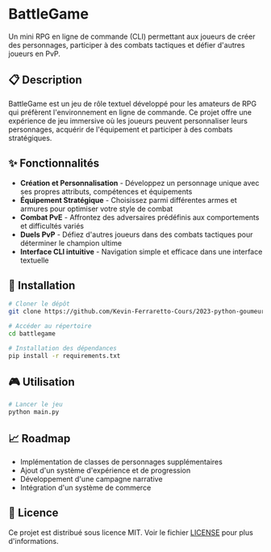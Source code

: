 # BattleGame

Un mini RPG en ligne de commande (CLI) permettant aux joueurs de créer des personnages, participer à des combats tactiques et défier d'autres joueurs en PvP.

## 📋 Description

BattleGame est un jeu de rôle textuel développé pour les amateurs de RPG qui préfèrent l'environnement en ligne de commande. Ce projet offre une expérience de jeu immersive où les joueurs peuvent personnaliser leurs personnages, acquérir de l'équipement et participer à des combats stratégiques.

## ✨ Fonctionnalités

- **Création et Personnalisation** - Développez un personnage unique avec ses propres attributs, compétences et équipements
- **Équipement Stratégique** - Choisissez parmi différentes armes et armures pour optimiser votre style de combat
- **Combat PvE** - Affrontez des adversaires prédéfinis aux comportements et difficultés variés
- **Duels PvP** - Défiez d'autres joueurs dans des combats tactiques pour déterminer le champion ultime
- **Interface CLI intuitive** - Navigation simple et efficace dans une interface textuelle

## 🚀 Installation

```bash
# Cloner le dépôt
git clone https://github.com/Kevin-Ferraretto-Cours/2023-python-goumeurs-de-mobs-III.git

# Accéder au répertoire
cd battlegame

# Installation des dépendances
pip install -r requirements.txt
```

## 🎮 Utilisation

```bash
# Lancer le jeu
python main.py
```

## 📈 Roadmap

- Implémentation de classes de personnages supplémentaires
- Ajout d'un système d'expérience et de progression
- Développement d'une campagne narrative
- Intégration d'un système de commerce

## 📜 Licence

Ce projet est distribué sous licence MIT. Voir le fichier [LICENSE](LICENSE) pour plus d'informations.
